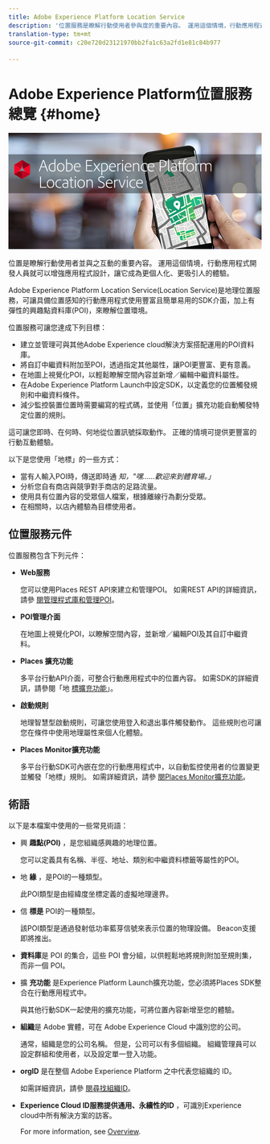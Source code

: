 ```yaml
---
title: Adobe Experience Platform Location Service
description: '位置服務是瞭解行動使用者參與度的重要內容。 運用這個情境，行動應用程式開發人員就可以增強應用程式設計，讓它成為更個人化、更吸引人的體驗。 '
translation-type: tm+mt
source-git-commit: c20e720d23121970bb2fa1c63a2fd1e81c84b977

---
```



# Adobe Experience Platform位置服務總覽 {#home}

![「Adobe Experience Platform Location Service」](/help/assets/LocationHeader.png)

位置是瞭解行動使用者並與之互動的重要內容。 運用這個情境，行動應用程式開發人員就可以增強應用程式設計，讓它成為更個人化、更吸引人的體驗。

Adobe Experience Platform Location Service(Location Service)是地理位置服務，可讓具備位置感知的行動應用程式使用豐富且簡單易用的SDK介面，加上有彈性的興趣點資料庫(POI)，來瞭解位置環境。

位置服務可讓您達成下列目標：

* 建立並管理可與其他Adobe Experience cloud解決方案搭配運用的POI資料庫。
* 將自訂中繼資料附加至POI，透過指定其他屬性，讓POI更豐富、更有意義。
* 在地圖上視覺化POI，以輕鬆瞭解空間內容並新增／編輯中繼資料屬性。
* 在Adobe Experience Platform Launch中設定SDK，以定義您的位置觸發規則和中繼資料條件。
* 減少監控裝置位置時需要編寫的程式碼，並使用「位置」擴充功能自動觸發特定位置的規則。

這可讓您即時、在何時、何地從位置訊號採取動作。 正確的情境可提供更豐富的行動互動體驗。

以下是您使用「地標」的一些方式：

* 當有人輸入POI時，傳送即時通 *知，&quot;嘿……歡迎來到體育場。」*
* 分析您自有商店與競爭對手商店的足路流量。
* 使用具有位置內容的受眾個人檔案，根據離線行為劃分受眾。
* 在相關時，以店內體驗為目標使用者。

## 位置服務元件

位置服務包含下列元件：

* **Web服務**

   您可以使用Places REST API來建立和管理POI。 如需REST API的詳細資訊，請參 [閱管理程式庫](/help/web-service-api/api-usage/manage-libraries/manage-libraries.md)[和管理POI](/help/web-service-api/api-usage/manage-pois/manage-pois.md)。

* **POI管理介面**

   在地圖上視覺化POI，以瞭解空間內容，並新增／編輯POI及其自訂中繼資料。

* **Places 擴充功能**

   多平台行動API介面，可整合行動應用程式中的位置內容。 如需SDK的詳細資訊，請參閱「地 [標擴充功能](/help/places-ext-aep-sdks/places-extension/places-extension.md)」。

* **啟動規則**

   地理智慧型啟動規則，可讓您使用登入和退出事件觸發動作。 這些規則也可讓您在條件中使用地理屬性來個人化體驗。

* **Places Monitor擴充功能**

   多平台行動SDK可內嵌在您的行動應用程式中，以自動監控使用者的位置變更並觸發「地標」規則。 如需詳細資訊，請參 [閱Places Monitor擴充功能](/help/places-ext-aep-sdks/places-monitor-extension/places-monitor-extension.md)。

## 術語

以下是本檔案中使用的一些常見術語：

* 興 **趣點(POI)** ，是您組織感興趣的地理位置。

   您可以定義具有名稱、半徑、地址、類別和中繼資料標籤等屬性的POI。

* 地 **緣** ，是POI的一種類型。

   此POI類型是由經緯度坐標定義的虛擬地理邊界。

* 信 **標是** POI的一種類型。

   該POI類型是通過發射低功率藍芽信號來表示位置的物理設備。 Beacon支援即將推出。

* **資料庫**&#x200B;是 POI 的集合，這些 POI 會分組，以供輕鬆地將規則附加至規則集，而非一個 POI。

* 擴 **充功能** 是Experience Platform Launch擴充功能，您必須將Places SDK整合在行動應用程式中。

   與其他行動SDK一起使用的擴充功能，可將位置內容新增至您的體驗。

* **組織**&#x200B;是 Adobe 實體，可在 Adobe Experience Cloud 中識別您的公司。

   通常，組織是您的公司名稱。 但是，公司可以有多個組織。 組織管理員可以設定群組和使用者，以及設定單一登入功能。

* **orgID** 是在整個 Adobe Experience Platform 之中代表您組織的 ID。

   如需詳細資訊，請參 [閱尋找組織ID](https://forums.adobe.com/thread/2339895)。

* **Experience Cloud ID服務提供通用、永續性的ID** ，可識別Experience cloud中所有解決方案的訪客。

   For more information, see [Overview](https://docs.adobe.com/content/help/en/id-service/using/intro/overview.html).
